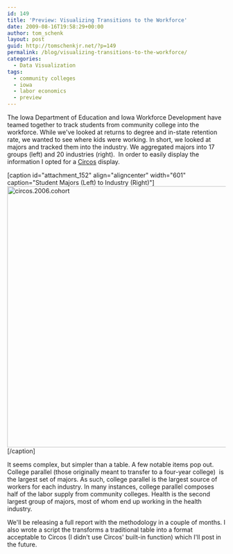 ```yaml
---
id: 149
title: 'Preview: Visualizing Transitions to the Workforce'
date: 2009-08-16T19:58:29+00:00
author: tom_schenk
layout: post
guid: http://tomschenkjr.net/?p=149
permalink: /blog/visualizing-transitions-to-the-workforce/
categories:
  - Data Visualization
tags:
  - community colleges
  - iowa
  - labor economics
  - preview
---
```

The Iowa Department of Education and Iowa Workforce Development have teamed together to track students from community college into the workforce. While we've looked at returns to degree and in-state retention rate, we wanted to see where kids were working. In short, we looked at majors and tracked them into the industry. We aggregated majors into 17 groups (left) and 20 industries (right).  In order to easily display the information I opted for a <a href="http://mkweb.bcgsc.ca/circos/" target="_blank">Circos</a> display.

[caption id="attachment_152" align="aligncenter" width="601" caption="Student Majors (Left) to Industry (Right)"]<a href="http://tomschenkjr.net/wordpress/wp-content/uploads/2009/08/circos-2006-cohort.png"><img class="size-full wp-image-163" title="circos.2006.cohort" src="http://tomschenkjr.net/wordpress/wp-content/uploads/2009/08/circos-2006-cohort1.png" alt="circos.2006.cohort" width="601" height="601" /></a>[/caption]

It seems complex, but simpler than a table. A few notable items pop out. College parallel (those originally meant to transfer to a four-year college)  is the largest set of majors. As such, college parallel is the largest source of workers for each industry. In many instances, college parallel composes half of the labor supply from community colleges. Health is the second largest group of majors, most of whom end up working in the health industry.

We'll be releasing a full report with the methodology in a couple of months. I also wrote a script the transforms a traditional table into a format acceptable to Circos (I didn't use Circos' built-in function) which I'll post in the future.